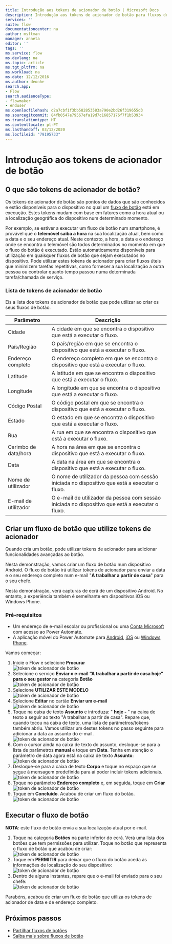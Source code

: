 ```yaml
---
title: Introdução aos tokens de acionador de botão | Microsoft Docs
description: Introdução aos tokens de acionador de botão para fluxos de botão Microsoft.
services: ''
suite: flow
documentationcenter: na
author: msftman
manager: anneta
editor: ''
tags: ''
ms.service: flow
ms.devlang: na
ms.topic: article
ms.tgt_pltfrm: na
ms.workload: na
ms.date: 12/12/2016
ms.author: deonhe
search.app:
- Flow
search.audienceType:
- flowmaker
- enduser
ms.openlocfilehash: d2a7cbf1f3bb582853583a790e2bd26f319655d3
ms.sourcegitcommit: 84fb0547e79567efa19d7c16857176f7f1b53934
ms.translationtype: HT
ms.contentlocale: pt-PT
ms.lasthandoff: 03/12/2020
ms.locfileid: "79195733"
---
```

# <a name="get-started-with-button-trigger-tokens"></a>Introdução aos tokens de acionador de botão

## <a name="what-are-button-trigger-tokens"></a>O que são tokens de acionador de botão?
Os tokens de acionador de botão são pontos de dados que são conhecidos e estão disponíveis para o dispositivo no qual um [fluxo de botão](introduction-to-button-flows.md) está em execução. Estes tokens mudam com base em fatores como a hora atual ou a localização geográfica do dispositivo num determinado momento.  

Por exemplo, se estiver a executar um fluxo de botão num smartphone, é provável que o **telemóvel saiba a hora** na sua localização atual, bem como a data e o seu endereço atual. Neste contexto, a hora, a data e o endereço onde se encontra o telemóvel são todos determinados no momento em que o fluxo do botão é executado. Estão automaticamente disponíveis para utilização em quaisquer fluxos de botão que sejam executados no dispositivo. Pode utilizar estes tokens de acionador para criar fluxos úteis que minimizem tarefas repetitivas, como fornecer a sua localização a outra pessoa ou controlar quanto tempo passou numa determinada tarefa/chamada de serviço.

### <a name="list-of-button-trigger-tokens"></a>Lista de tokens de acionador de botão
Eis a lista dos tokens de acionador de botão que pode utilizar ao criar os seus fluxos de botão.

| Parâmetro | Descrição |
| --- | --- |
| Cidade |A cidade em que se encontra o dispositivo que está a executar o fluxo. |
| País/Região |O país/região em que se encontra o dispositivo que está a executar o fluxo. |
| Endereço completo |O endereço completo em que se encontra o dispositivo que está a executar o fluxo. |
| Latitude |A latitude em que se encontra o dispositivo que está a executar o fluxo. |
| Longitude |A longitude em que se encontra o dispositivo que está a executar o fluxo. |
| Código Postal |O código postal em que se encontra o dispositivo que está a executar o fluxo. |
| Estado |O estado em que se encontra o dispositivo que está a executar o fluxo. |
| Rua |A rua em que se encontra o dispositivo que está a executar o fluxo. |
| Carimbo de data/hora |A hora na área em que se encontra o dispositivo que está a executar o fluxo. |
| Data |A data na área em que se encontra o dispositivo que está a executar o fluxo. |
| Nome de utilizador |O nome de utilizador da pessoa com sessão iniciada no dispositivo que está a executar o fluxo. |
| E-mail de utilizador |O e-mail de utilizador da pessoa com sessão iniciada no dispositivo que está a executar o fluxo. |

## <a name="create-a-button-flow-that-uses-trigger-tokens"></a>Criar um fluxo de botão que utilize tokens de acionador
Quando cria um botão, pode utilizar tokens de acionador para adicionar funcionalidades avançadas ao botão.

Nesta demonstração, vamos criar um fluxo de botão num dispositivo Android. O fluxo de botão irá utilizar tokens de acionador para enviar a data e o seu endereço completo num e-mail "**A trabalhar a partir de casa**" para o seu chefe.

Nesta demonstração, verá capturas de ecrã de um dispositivo Android. No entanto, a experiência também é semelhante em dispositivos iOS ou Windows Phone.

### <a name="prerequisites"></a>Pré-requisitos
* Um endereço de e-mail escolar ou profissional ou uma [Conta Microsoft](https://account.microsoft.com/about?refd=www.microsoft.com) com acesso ao Power Automate.
* A aplicação móvel do Power Automate para [Android](https://aka.ms/flowmobiledocsandroid), [iOS](https://aka.ms/flowmobiledocsios) ou [Windows Phone](https://aka.ms/flowmobilewindows).

Vamos começar:

1. Inicie o Flow e selecione **Procurar**   
   ![token de acionador de botão](./media/introduction-to-button-trigger-tokens/1.png)  
2. Selecione o serviço **Enviar o e-mail “A trabalhar a partir de casa hoje” para o seu gestor** na categoria **Botão**   
   ![token de acionador de botão](./media/introduction-to-button-trigger-tokens/2.png)  
3. Selecione **UTILIZAR ESTE MODELO**  
   ![token de acionador de botão](./media/introduction-to-button-trigger-tokens/3.png)  
4. Selecione **Editar** no cartão **Enviar um e-mail**  
   ![token de acionador de botão](./media/introduction-to-button-trigger-tokens/3-5.png)  
5. Toque na caixa de texto **Assunto** e introduza: " **hoje -** " na caixa de texto a seguir ao texto "A trabalhar a partir de casa". Repare que, quando tocou na caixa de texto, uma lista de parâmetros/tokens também abriu. Vamos utilizar um destes tokens no passo seguinte para adicionar a data ao assunto do e-mail.  
   ![token de acionador de botão](./media/introduction-to-button-trigger-tokens/4.png)  
6. Com o cursor ainda na caixa de texto do assunto, desloque-se para a lista de parâmetros **manual** e toque em **Data**. Tenha em atenção o parâmetro de data agora está na caixa de texto **Assunto**:  
   ![token de acionador de botão](./media/introduction-to-button-trigger-tokens/6.png)  
7. Desloque-se para a caixa de texto **Corpo** e toque no espaço que se segue à mensagem predefinida para aí poder incluir tokens adicionais.  
   ![token de acionador de botão](./media/introduction-to-button-trigger-tokens/7.png)  
8. Toque no parâmetro **Endereço completo** e, em seguida, toque em **Criar**  
   ![token de acionador de botão](./media/introduction-to-button-trigger-tokens/8.png)  
9. Toque em **Concluído**. Acabou de criar um fluxo do botão.  
   ![token de acionador de botão](./media/introduction-to-button-trigger-tokens/9.png)  

## <a name="run-the-button-flow"></a>Executar o fluxo de botão
**NOTA**: este fluxo de botão envia a sua localização atual por e-mail.  

1. Toque na categoria **Botões** na parte inferior do ecrã. Verá uma lista dos botões que tem permissões para utilizar. Toque no botão que representa o fluxo de botão que acabou de criar:  
   ![token de acionador de botão](./media/introduction-to-button-trigger-tokens/10.png)  
2. Toque em **PERMITIR** para deixar que o fluxo do botão aceda às informações de localização do seu dispositivo:  
   ![token de acionador de botão](./media/introduction-to-button-trigger-tokens/11.png)  
3. Dentro de alguns instantes, repare que o e-mail foi enviado para o seu chefe:  
   ![token de acionador de botão](./media/introduction-to-button-trigger-tokens/12.png)  

Parabéns, acabou de criar um fluxo de botão que utiliza os tokens de acionador de data e de endereço completo. 

## <a name="next-steps"></a>Próximos passos
* [Partilhar fluxos de botões](share-buttons.md)
* [Saiba mais sobre fluxos de botão](introduction-to-button-flows.md)
